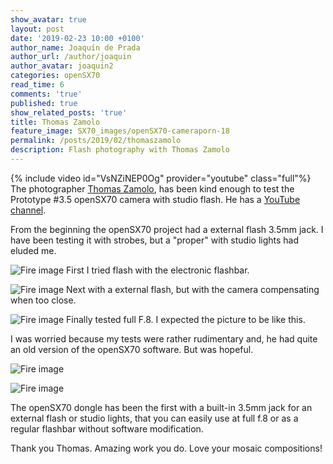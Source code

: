```yaml
---
show_avatar: true
layout: post
date: '2019-02-23 10:00 +0100'
author_name: Joaquín de Prada
author_url: /author/joaquin
author_avatar: joaquin2
categories: openSX70
read_time: 6
comments: 'true'
published: true
show_related_posts: 'true'
title: Thomas Zamolo
feature_image: SX70_images/openSX70-cameraporn-18
permalink: /posts/2019/02/thomaszamolo
description: Flash photography with Thomas Zamolo
---
```

{% include video id="VsNZiNEP0Og" provider="youtube" class="full"%}
The photographer [Thomas Zamolo](https://www.thomaszamolo.com/), has been kind enough to test the Prototype #3.5 openSX70 camera with studio flash. He has a [YouTube channel](https://www.youtube.com/channel/UCmqfNXN54vuhl8Ns0yXtItw).

From the beginning the openSX70 project had a external flash 3.5mm jack. I have been testing it with strobes, but a "proper" with studio lights had eluded me.

![Fire image]({{site.url}}/{{site.baseurl}}img/2019/02/2019-02-23-old-flash-tests-3.jpg)
First I tried flash with the electronic flashbar.

![Fire image]({{site.url}}/{{site.baseurl}}img/2019/02/2019-02-23-old-flash-tests-2.jpg)
Next with a external flash, but with the camera compensating when too close.

![Fire image]({{site.url}}/{{site.baseurl}}img/2019/02/2019-02-23-old-flash-tests-1.jpg)
Finally tested full F.8. I expected the picture to be like this.

I was worried because my tests were rather rudimentary and, he had quite an old version of the openSX70 software. But was hopeful.

![Fire image]({{site.url}}/{{site.baseurl}}img/2019/02/2019-02-23-old-flash-tests-5.jpg)

![Fire image]({{site.url}}/{{site.baseurl}}img/2019/02/2019-02-23-old-flash-tests-4.jpg)

The openSX70 dongle has been the first with a built-in 3.5mm jack for an external flash or studio lights, that you can easily use at full f.8 or as a regular flashbar without software modification.

Thank you Thomas. Amazing work you do. Love your mosaic compositions!





